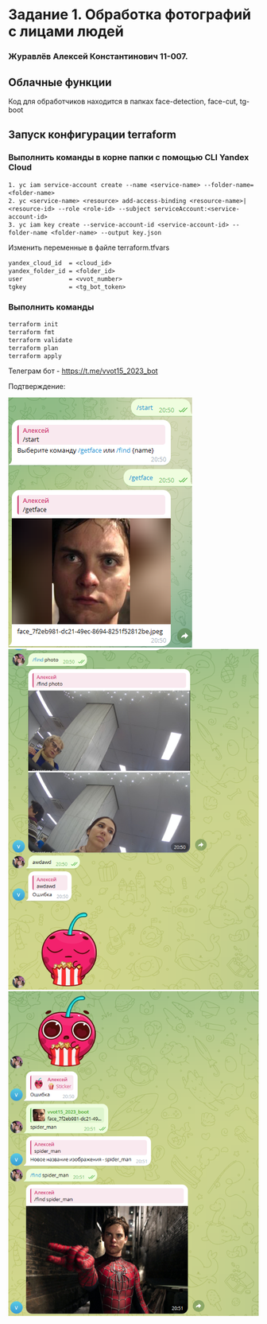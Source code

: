 # Задание 1. Обработка фотографий с лицами людей

### Журавлёв Алексей Константинович 11-007.

## Облачные функции

Код для обработчиков находится в папках face-detection, face-cut, tg-boot

## Запуск конфигурации terraform

### Выполнить команды в корне папки с помощью CLI Yandex Cloud

```
1. yc iam service-account create --name <service-name> --folder-name=<folder-name>
2. yc <service-name> <resource> add-access-binding <resource-name>|<resource-id> --role <role-id> --subject serviceAccount:<service-account-id>
3. yc iam key create --service-account-id <service-account-id> --folder-name <folder-name> --output key.json
```

Изменить переменные в файле terraform.tfvars

```
yandex_cloud_id  = <cloud_id> 
yandex_folder_id = <folder_id> 
user             = <vvot_number>
tgkey            = <tg_bot_token>
```

### Выполнить команды

```
terraform init
terraform fmt
terraform validate
terraform plan 
terraform apply 
```

Телеграм бот - https://t.me/vvot15_2023_bot

Подтверждение:

![](test_image/1.png)
![](test_image/2.png)
![](test_image/3.png)
